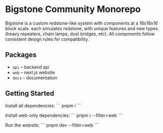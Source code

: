 # Bigstone Community Monorepo

Bigstone is a custom redstone-like system with components at a 16x16x16 block scale. each simulates redstone, with unique features and new types (heavy repeaters, chain lamps, dust bridges, etc). All components follow consistent design rules for compatibility.

## Packages

- `api` – backend api
- `web` – next.js website
- `docs` – documentation

## Getting Started

Install all dependencies:
\`\`\`
pnpm i
\`\`\`

Install web-only dependencies:
\`\`\`
pnpm i --filter=web
\`\`\`

Run the website:
\`\`\`
pnpm dev --filter=web
\`\`\`
